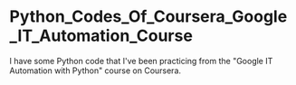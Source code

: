 # Python_Codes_Of_Coursera_Google_IT_Automation_Course
I have some Python code that I've been practicing from the "Google IT Automation with Python" course on Coursera.

